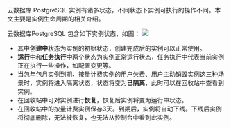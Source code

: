 
云数据库 PostgreSQL 实例有诸多状态，不同状态下实例可执行的操作不同。本文主要是实例生命周期的相关介绍。

云数据库PostgreSQL 包含如下实例状态，如图：
![](https://main.qcloudimg.com/raw/db9949e44ed6ea29b599b89ee732e1a4.png)

-  其中**创建中**状态为实例的初始状态，创建完成后的实例可以正常使用。
-  **运行中**和**任务执行中**两个状态为实例正常运行状态，任务执行中代表当前实例正在执行一些操作，如配置变更等。
-  当包年包月实例到期、按量计费实例的用户欠费、用户主动销毁实例这三种场景时，实例将进入隔离状态，状态将变为**已隔离**，此时可以在回收站中查看到实例。
-  在回收站中可对实例进行**恢复**，恢复后实例将变为运行中状态。
-  在回收站中的按量计费实例保存3天。到期后，实例将自动下线。下线后实例将彻底删除，无法被恢复，也无法从控制台中看到此实例。
